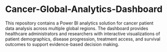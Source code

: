 # Cancer-Global-Analytics-Dashboard
This repository contains a Power BI analytics solution for cancer patient data analysis across multiple global regions. The dashboard provides healthcare administrators and researchers with interactive visualizations of patient demographics, disease progression, treatment access, and survival outcomes to support evidence-based decision making.
